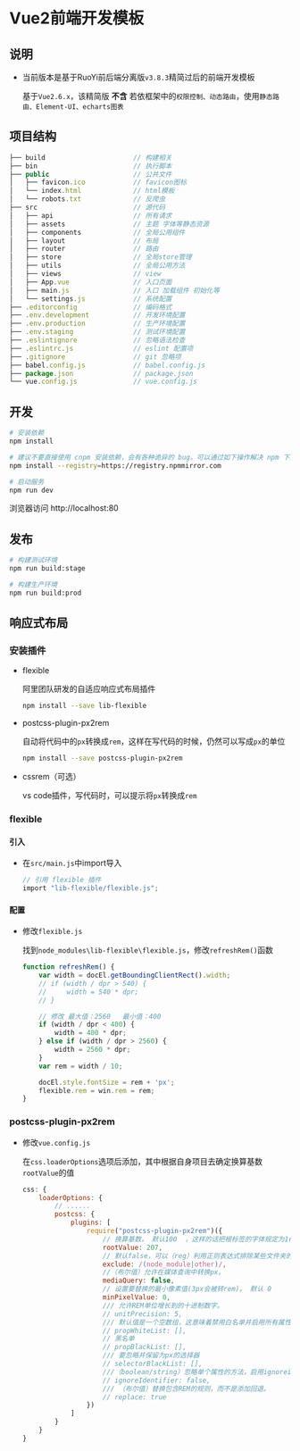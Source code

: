 # Vue2前端开发模板

## 说明

* 当前版本是基于RuoYi前后端分离版`v3.8.3`精简过后的前端开发模板
  
  基于`Vue2.6.x`，该精简版 **不含** 若依框架中的`权限控制、动态路由`，使用`静态路由、Element-UI、echarts图表`

## 项目结构

```js
├── build                      // 构建相关  
├── bin                        // 执行脚本
├── public                     // 公共文件
│   ├── favicon.ico            // favicon图标
│   └── index.html             // html模板
│   └── robots.txt             // 反爬虫
├── src                        // 源代码
│   ├── api                    // 所有请求
│   ├── assets                 // 主题 字体等静态资源
│   ├── components             // 全局公用组件
│   ├── layout                 // 布局
│   ├── router                 // 路由
│   ├── store                  // 全局store管理
│   ├── utils                  // 全局公用方法
│   ├── views                  // view
│   ├── App.vue                // 入口页面
│   ├── main.js                // 入口 加载组件 初始化等
│   └── settings.js            // 系统配置
├── .editorconfig              // 编码格式
├── .env.development           // 开发环境配置
├── .env.production            // 生产环境配置
├── .env.staging               // 测试环境配置
├── .eslintignore              // 忽略语法检查
├── .eslintrc.js               // eslint 配置项
├── .gitignore                 // git 忽略项
├── babel.config.js            // babel.config.js
├── package.json               // package.json
└── vue.config.js              // vue.config.js
```

## 开发

```bash
# 安装依赖
npm install

# 建议不要直接使用 cnpm 安装依赖，会有各种诡异的 bug。可以通过如下操作解决 npm 下载速度慢的问题
npm install --registry=https://registry.npmmirror.com

# 启动服务
npm run dev
```

浏览器访问 http://localhost:80

## 发布

```bash
# 构建测试环境
npm run build:stage

# 构建生产环境
npm run build:prod
```

## 响应式布局

### 安装插件

* flexible
  
  阿里团队研发的自适应响应式布局插件
  
  ```bash
  npm install --save lib-flexible
  ```

* postcss-plugin-px2rem
  
  自动将代码中的`px`转换成`rem`，这样在写代码的时候，仍然可以写成`px`的单位
  
  ```bash
  npm install --save postcss-plugin-px2rem
  ```

* cssrem（可选）
  
  vs code插件，写代码时，可以提示将`px`转换成`rem`

### flexible

#### 引入

* 在`src/main.js`中import导入
  
  ```v
  // 引用 flexible 插件
  import "lib-flexible/flexible.js";
  ```

#### 配置

* 修改`flexible.js`
  
  找到`node_modules\lib-flexible\flexible.js`，修改`refreshRem()`函数
  
  ```js
  function refreshRem() {
      var width = docEl.getBoundingClientRect().width;
      // if (width / dpr > 540) {
      //     width = 540 * dpr;
      // }
  
      // 修改 最大值：2560   最小值：400
      if (width / dpr < 400) {
          width = 400 * dpr;
      } else if (width / dpr > 2560) {
          width = 2560 * dpr;
      }
      var rem = width / 10;
  
      docEl.style.fontSize = rem + 'px';
      flexible.rem = win.rem = rem;
  }
  ```

### postcss-plugin-px2rem

* 修改`vue.config.js`
  
  在`css.loaderOptions`选项后添加，其中根据自身项目去确定换算基数`rootValue`的值
  
  ```js
  css: {
      loaderOptions: {
          // ......
          postcss: {
              plugins: [
                  require("postcss-plugin-px2rem")({
                      // 换算基数， 默认100  ，这样的话把根标签的字体规定为1rem为50px,这样就可以从设计稿上量出多少个px直接在代码中写多上px了。
                      rootValue: 207,
                      // 默认false，可以（reg）利用正则表达式排除某些文件夹的方法，例如/(node_module)/ 。如果想把前端UI框架内的px也转换成rem，请把此属性设为默认值
                      exclude: /(node_module|other)/,
                      //（布尔值）允许在媒体查询中转换px。
                      mediaQuery: false,
                      // 设置要替换的最小像素值(3px会被转rem)。 默认 0
                      minPixelValue: 0,
                      /// 允许REM单位增长到的十进制数字。
                      // unitPrecision: 5, 
                      /// 默认值是一个空数组，这意味着禁用白名单并启用所有属性。
                      // propWhiteList: [],  
                      // 黑名单
                      // propBlackList: [], 
                      /// 要忽略并保留为px的选择器
                      // selectorBlackList: [], 
                      ///（boolean/string）忽略单个属性的方法，启用ignoreidentifier后，replace将自动设置为true。
                      // ignoreIdentifier: false,
                      /// （布尔值）替换包含REM的规则，而不是添加回退。
                      // replace: true
                  })
              ]
          }
      }
  }
  ```